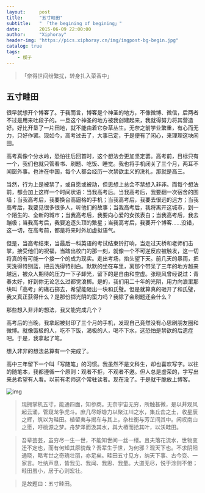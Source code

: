 ```yaml
---
layout:     post
title:      "五寸畦田"
subtitle:   " 「the begining of begining」" 
date:       2015-06-09 22:00:00
author:     "Xiphoray"
header-img: "https://pics.xiphoray.cn/img/imgpost-bg-begin.jpg"
catalog: true
tags:     
    - 楔子
---
```


> 「奈得世间纷繁扰，转身扎入菜香中」


## 五寸畦田

很早就想开个博客了。于我而言，博客是个神圣的地方，不像微博、微信，后两者不过是用来吐段子的。一旦这个神圣的地方被我创建起来，我就得努力将其营造好。好比开垦了一片田地，就不能由着它杂草丛生。无奈之前学业繁重，有心而无力，只好作罢。现如今，高考过去了，大事已定，于是便有了闲心，来理理这块闲田。

高考真像个分水岭，恐怕往后回首时，这个想法会更加坚定罢。高考前，目标只有一个，我们也就只管看书、刷题、吃饭、睡觉。我也将手机闭关了三个月，两耳不闻窗外事。也许在中国，每个人都会经历一次禁欲主义的洗礼，那就是高三。

当然，行为上是被禁了，或自愿或被动，但思想上总会不禁想入非非。而每个想法前，都会加上这样一个时间状语：当我高考后。当我高考后，我要翻一次宿舍的围墙；当我高考后，我要换台高逼格的手机；当我高考后，我要去很远的远方；当我高考后，我要见很多很多人，听他们的故事；当我高考后，我将离开这城市，到一个陌生的、全新的城市；当我高考后，我要向心爱的女孩表白；当我高考后，我去蹦极；当我高考后，我要追逐头顶的繁星；当我高考后，我要开个博客……没错，这一切，在高考前，都是将来时外加虚拟语气。

但是，当高考结束，当最后一科英语的考试结束铃打响，当走过天桥和老师们击掌，接受他们的祝福，当踏出校门的那一刻，就像一个不可逆反应被触发，这一切将真的有可能一个接一个的成为现实。走出考场，抬头望下天。前几天的暴雨，把天洗得特别蓝，把云洗得特别白。默默的坐在车里，离那个带呆了三年的地方越来越远，被众人期待的压力一下子卸光，留下的是自由和空虚。张晓风曾经说过：青春太好，好到你无论怎么过都觉浪掷。是的，我们用二十年的光阴，用力向浪里那块叫「高考」的礁石掷去，希望能砸出一块和氏璧。但是就算真的砸开了和氏璧，我又真正获得什么？是那份掷光阴的蛮力吗？我除了会刷题还会什么？

那些想入非非的想法，我又能完成几个？

高考后的当晚，我拿起被封印了三个月的手机，发现自己竟然没有心思刷朋友圈和微博。就像饿极的人，吃不下饭，渴极的人，喝不下水，这恐怕是禁欲的后遗症吧。于是，我拿起了笔。

想入非非的想法总算有一个完成了。

高中三年留下一个叫「写随笔」的习惯。我虽然不是文科生，却也喜欢写字。以往的随笔本，我都遵循一个原则：观者不拒，不观者不邀。但人总是虚荣的，字写出来总希望有人看。以前有老师这个常驻读者。现在没了。于是就干脆放上博客。

![img](https://pics.xiphoray.cn/img/2015-06-09-begin/8155.jpg)

> 现拥掌机五寸，能通四面，知参商。无奈宇宙无穷，所触甚微，是以井观风起云涌，管窥龙争虎斗。庶几尽蜉蝣力以聚江川之水，集丘峦之土，收星辰之辉，筑以为畦田。植留夷与揭车与其上，杂杜衡与芳芷间其中。闲叹南山之愿，吁桃源之梦。舟梦泽而汲其水，舆大椿而拾其叶，以沃畦田。

> 吾辈芸芸，虽穷尽一生一世，不能知世间一丝一缕。且夫落花流水，世物变迁不定也，而有何知其原貌哉？吾辈生于世，为何邪？观天下也。不求阴阳通晓，略考世之奇瑰壮丽，亦足矣。畦田五寸见方，纳天下事、古今变、一家言。吐纳声息，皆我见、我闻、我思、我量。大道无尽，悦于涂则不倦；畦田虽小，居于心则宏壮。

> 是故题曰：五寸畦田。​
